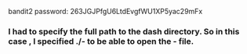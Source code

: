 bandit2 password: 263JGJPfgU6LtdEvgfWU1XP5yac29mFx
### I had to specify the full path to the dash directory. So in this case , I specified ./- to be able to open the - file. 

